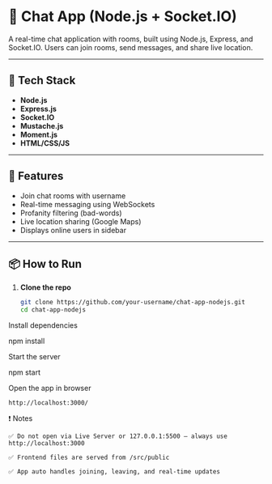 # 💬 Chat App (Node.js + Socket.IO)

A real-time chat application with rooms, built using Node.js, Express, and Socket.IO. Users can join rooms, send messages, and share live location.

---

## 🧰 Tech Stack

- **Node.js**
- **Express.js**
- **Socket.IO**
- **Mustache.js**
- **Moment.js**
- **HTML/CSS/JS**

---

## 🚀 Features

- Join chat rooms with username
- Real-time messaging using WebSockets
- Profanity filtering (bad-words)
- Live location sharing (Google Maps)
- Displays online users in sidebar

---

## 📦 How to Run

1. **Clone the repo**  
   ```bash
   git clone https://github.com/your-username/chat-app-nodejs.git
   cd chat-app-nodejs
Install dependencies

npm install

Start the server

npm start

Open the app in browser

    http://localhost:3000/

❗ Notes

    ✅ Do not open via Live Server or 127.0.0.1:5500 — always use http://localhost:3000

    ✅ Frontend files are served from /src/public

    ✅ App auto handles joining, leaving, and real-time updates
